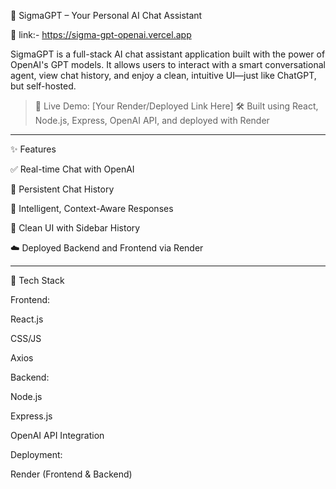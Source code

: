 🧠 SigmaGPT – Your Personal AI Chat Assistant

🔗 link:-
https://sigma-gpt-openai.vercel.app


SigmaGPT is a full-stack AI chat assistant application built with the power of OpenAI's GPT models. It allows users to interact with a smart conversational agent, view chat history, and enjoy a clean, intuitive UI—just like ChatGPT, but self-hosted.

> 🚀 Live Demo: [Your Render/Deployed Link Here]
🛠 Built using React, Node.js, Express, OpenAI API, and deployed with Render




---

✨ Features

✅ Real-time Chat with OpenAI

📝 Persistent Chat History

🧠 Intelligent, Context-Aware Responses

🎨 Clean UI with Sidebar History

☁️ Deployed Backend and Frontend via Render


<!-- - 🔐 (User Authentication - removed in current version for simplicity) -->
---

🔧 Tech Stack

Frontend:

React.js

CSS/JS

Axios


Backend:

Node.js

Express.js

OpenAI API Integration


Deployment:

Render (Frontend & Backend)
